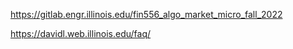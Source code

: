 https://gitlab.engr.illinois.edu/fin556_algo_market_micro_fall_2022

https://davidl.web.illinois.edu/faq/